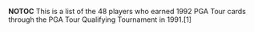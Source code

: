 __NOTOC__ This is a list of the 48 players who earned 1992 PGA Tour cards through the PGA Tour Qualifying Tournament in 1991.[1]

